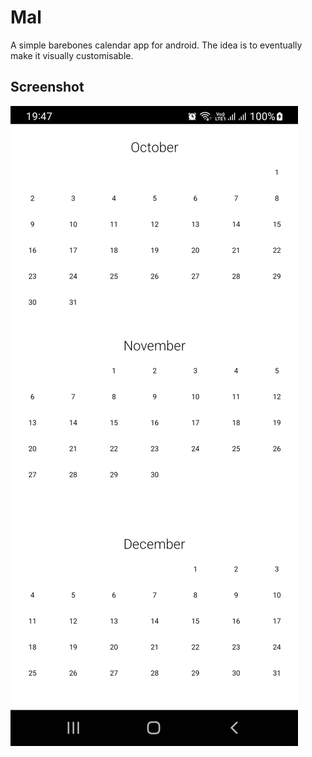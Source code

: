 # Mal
A simple barebones calendar app for android. The idea is to eventually make it visually customisable.

## Screenshot

![screenshot](https://github.com/beniezsche/Mal/blob/master/screenshot/screenshot1.jpg?raw=true)
